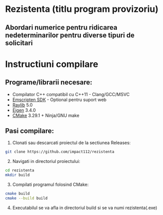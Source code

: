# Rezistenta (titlu program provizoriu)
## Abordari numerice pentru ridicarea nedeterminarilor pentru diverse tipuri de solicitari

# Instructiuni compilare

## Programe/librarii necesare:
- Compilator C++ compatibil cu C++11 - Clang/GCC/MSVC
- [Emscripten SDK](https://emscripten.org/docs/getting_started/downloads.html) - Optional pentru suport web
- [Raylib](https://github.com/raysan5/raylib/releases/tag/5.0) 5.0
- [Eigen](https://gitlab.com/libeigen/eigen/-/releases/3.4.0) 3.4.0
- [CMake](https://cmake.org/download/) 3.29.1 + Ninja/GNU make

## Pasi compilare:

1. Clonati sau descarcati proiectul de la sectiunea Releases:
```bash
git clone https://github.com/impact112/rezistenta
```
2. Navigati in directoriul proiectului:
```bash
cd rezistenta
mkdir build
```
3. Compilati programul folosind CMake:
```bash
cmake build
cmake --build build
```
4. Executabilul se va afla in directoriul build si se va numi rezistenta(.exe)



